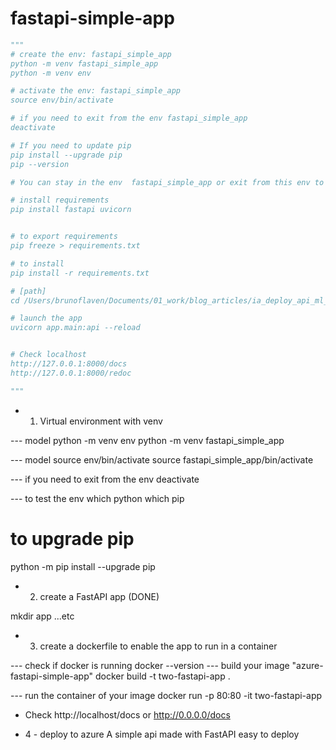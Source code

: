 # fastapi-simple-app

```python
"""
# create the env: fastapi_simple_app
python -m venv fastapi_simple_app
python -m venv env

# activate the env: fastapi_simple_app
source env/bin/activate

# if you need to exit from the env fastapi_simple_app
deactivate

# If you need to update pip
pip install --upgrade pip
pip --version

# You can stay in the env  fastapi_simple_app or exit from this env to update pip

# install requirements
pip install fastapi uvicorn


# to export requirements
pip freeze > requirements.txt

# to install
pip install -r requirements.txt

# [path]
cd /Users/brunoflaven/Documents/01_work/blog_articles/ia_deploy_api_ml_architecture/fastapi-simple-app/

# launch the app
uvicorn app.main:api --reload


# Check localhost
http://127.0.0.1:8000/docs
http://127.0.0.1:8000/redoc

"""
```

- 1. Virtual environment with venv

--- model python -m venv env
python -m venv fastapi_simple_app

--- model source env/bin/activate
source fastapi_simple_app/bin/activate

--- if you need to exit from the env
deactivate

--- to test the env
which python
which pip

# to upgrade pip
python -m pip install --upgrade pip

- 2. create a FastAPI app (DONE)

mkdir app
...etc

- 3. create a dockerfile to enable the app to run in a container

---  check if docker is running
docker --version
---  build your image "azure-fastapi-simple-app"
docker build -t two-fastapi-app .

---  run the container of your image
docker run -p 80:80 -it two-fastapi-app
- Check http://localhost/docs or http://0.0.0.0/docs

- 4 - deploy to azure
A simple api made with FastAPI easy to deploy
